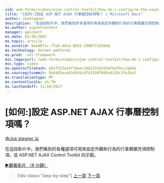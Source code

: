 ```yaml
---
uid: web-forms/videos/ajax-control-toolkit/how-do-i-configure-the-aspnet-ajax-calendar-control
title: "[如何:]設定 ASP.NET AJAX 行事曆控制項嗎？ | Microsoft Docs"
author: JoeStagner
description: "在這段影片中，我們看到許多選項可用來設定外觀和行為的行事曆擴充項控制項 t 的示範..."
ms.author: aspnetcontent
manager: wpickett
ms.date: 03/30/2007
ms.topic: article
ms.assetid: bee087cc-7fed-4dce-8b52-19987f2d38a6
ms.technology: dotnet-webforms
ms.prod: .net-framework
msc.legacyurl: /web-forms/videos/ajax-control-toolkit/how-do-i-configure-the-aspnet-ajax-calendar-control
msc.type: video
ms.openlocfilehash: e62f323a54f19aec196225241d1b76d70cc2abbb
ms.sourcegitcommit: 9a9483aceb34591c97451997036a9120c3fe2baf
ms.translationtype: MT
ms.contentlocale: zh-TW
ms.lasthandoff: 11/10/2017
---
```

<a name="how-do-i-configure-the-aspnet-ajax-calendar-control"></a>[如何:]設定 ASP.NET AJAX 行事曆控制項嗎？
====================
由[Joe stagner 以](https://github.com/JoeStagner)

在這段影片中，我們看到的各種選項可用來設定外觀和行為的行事曆擴充項控制項，從 ASP.NET AJAX Control Toolkit 的示範。

[&#9654;觀看影片 （8 分鐘）](https://channel9.msdn.com/Blogs/ASP-NET-Site-Videos/how-do-i-configure-the-aspnet-ajax-calendar-control)

>[!div class="step-by-step"]
[上一頁](how-do-i-use-the-aspnet-ajax-autocomplete-control.md)
[下一頁](how-do-i-use-the-aspnet-ajax-dropdown-control.md)
